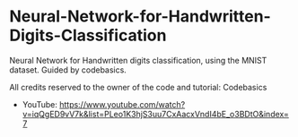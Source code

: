 # Neural-Network-for-Handwritten-Digits-Classification
Neural Network for Handwritten digits classification, using the MNIST dataset. Guided by codebasics.

All credits reserved to the owner of the code and tutorial: Codebasics
- YouTube: https://www.youtube.com/watch?v=iqQgED9vV7k&list=PLeo1K3hjS3uu7CxAacxVndI4bE_o3BDtO&index=7



